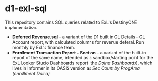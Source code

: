 # d1-exl-sql

This repository contains SQL queries related to ExL's DestinyONE implementation. 

- **Deferred Revenue.sql** - a variant of the D1 built in GL Details - GL Account report, with calculated columns for revenue deferal. Run monthly by ExL's finance team.
- **Enrollment Transaction Report - Section** - a variant of the built-in report of the same name, intended as a sandbox/starting point for the ExL Looker Studio Dashboards report (the *Doina Dashboards*), which lives in Informer in its OASIS version as *Sec Count by ProgArea (enrollment Doina)*  